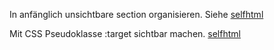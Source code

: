 
In anfänglich unsichtbare section organisieren.
Siehe [selfhtml](https://wiki.selfhtml.org/wiki/HTML/Tutorials/Single-Page_Webseite)


Mit CSS Pseudoklasse :target sichtbar machen. [selfhtml](https://wiki.selfhtml.org/wiki/CSS/Selektoren/Pseudoklasse/target) 

